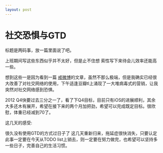 ```yaml
---
layout: post
---
```


社交恐惧与GTD
=================

标题是两码事，放一篇里面说了吧。

上班期间写这些东西似乎并不太好，但是止不住想 索性写下来待会儿效率还能高一些。

想到这些一是因为看到一篇 [戒微博](http://www.baibanbao.net/mylife/2012/10/26/the-declaration-of-termination-of-all-twitter-like-services/)的文章，虽然不那么极端，但是我确实已经很大改善了对社交网络的使用，下午适逢豆瓣tl上涌现了一大堆病毒式的营销，让我突然对社交网络感到恐惧。

2012 Q4快要过去三分之一了，看了下Q4目标，目前只有iOS的进展顺利，其余大多还木有展开，希望在接下来的两个月加把劲，希望可以完成既定目标。很欣慰，体重已经减到70了。

这几天的感受:

很久没有使用GTD的方式过日子了 这几天重新归来，拖延症很快消失，只要认定此事一定要在今天从TODO list上销去，则一定要在努力做完，也希望可以坚持多一些日子，完善自己的生活习惯。
